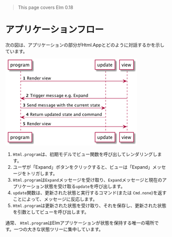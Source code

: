 >This page covers Elm 0.18

# アプリケーションフロー

次の図は、アプリケーションの部分がHtml.Appとどのように対話するかを示しています。

![Flow](04-flow.png)

1. `Html.program`は、初期モデルでビュー関数を呼び出してレンダリングします。
1. ユーザが「Expand」ボタンをクリックすると、ビューは「Expand」メッセージをトリガします。
1. `Html.program`は`Expand`メッセージを受け取り、`Expand`メッセージと現在のアプリケーション状態を受け取る`update`を呼び出します。
1. `update`関数は、更新された状態と実行するコマンド(または `Cmd.none`)を返すことによって、メッセージに反応します。
1. `Html.program`は更新された状態を受け取り、それを保存し、更新された状態を引数としてビューを呼び出します。

通常、 `Html.program`はElmアプリケーションが状態を保持する唯一の場所です。一つの大きな状態ツリーに集中しています。
